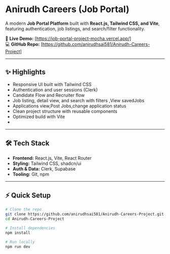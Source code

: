 # Anirudh Careers (Job Portal)

A modern **Job Portal Platform** built with **React.js, Tailwind CSS, and Vite**, featuring authentication, job listings, and search/filter functionality.  

🔗 **Live Demo:** [https://job-portal-project-mocha.vercel.app/]  
💻 **GitHub Repo:** [https://github.com/anirudhsai581/Anirudh-Careers-Project]  

---

## ✨ Highlights
- Responsive UI built with Tailwind CSS  
- Authentication and user sessions (Clerk)
- Candidate Flow and Recruiter flow
- Job listing, detail view, and search with filters ,View savedJobs
- Applications view,Post Jobs,change application status
- Clean project structure with reusable components  
- Optimized build with Vite
- 

---

## 🛠 Tech Stack
- **Frontend:** React.js, Vite, React Router  
- **Styling:** Tailwind CSS, shadcn/ui  
- **Auth & Data:** Clerk, Supabase  
- **Tooling:** Git, npm  

---

## ⚡ Quick Setup

```bash
# Clone the repo
git clone https://github.com/anirudhsai581/Anirudh-Careers-Project.git
cd Anirudh-Careers-Project

# Install dependencies
npm install

# Run locally
npm run dev
